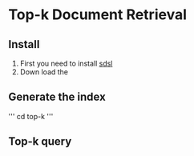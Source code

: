 # Top-k Document Retrieval

## Install
  1. First you need to install [sdsl](https://github.com/simongog/sdsl-lite)
  2. Down load the 
## Generate the index
'''
    cd top-k
'''
## Top-k query
